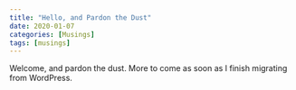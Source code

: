 ```yaml
---
title: "Hello, and Pardon the Dust"
date: 2020-01-07
categories: [Musings]
tags: [musings]
---
```


Welcome, and pardon the dust. More to come as soon as I finish migrating
from WordPress.
